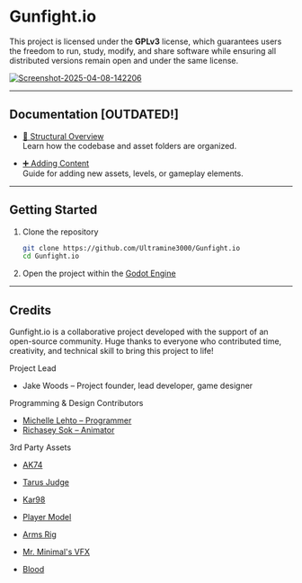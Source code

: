 # Gunfight.io

This project is licensed under the **GPLv3** license, which guarantees users the freedom to run, study, modify, and share software while ensuring all distributed versions remain open and under the same license.

<a href="https://ibb.co/PGd10fCL"><img src="https://i.ibb.co/GQqCNbP6/Screenshot-2025-04-08-142206.png" alt="Screenshot-2025-04-08-142206" border="0"></a>


---

## Documentation [OUTDATED!]

- [🧱 Structural Overview](https://docs.google.com/document/d/1jWBEwnT29V8z_T25yzT65mU_OWR1ia4tj7IN8MX6FJ8/edit?tab=t.0)  
  Learn how the codebase and asset folders are organized.

- [➕ Adding Content](https://docs.google.com/document/d/1-I65db70KUyKWgYy2Y3p1gbm2bHPiuWRdZpYLnCl6Tg/edit?tab=t.0)  
  Guide for adding new assets, levels, or gameplay elements.

---

## Getting Started

1. Clone the repository  
   ```bash
   git clone https://github.com/Ultramine3000/Gunfight.io
   cd Gunfight.io

2. Open the project within the [Godot Engine](https://godotengine.org/)

---

## Credits

Gunfight.io is a collaborative project developed with the support of an open-source community. Huge thanks to everyone who contributed time, creativity, and technical skill to bring this project to life!

Project Lead
- Jake Woods – Project founder, lead developer, game designer

Programming & Design Contributors
- [Michelle Lehto – Programmer](https://www.michellelehto-gamedesign.com/)
- [Richasey Sok – Animator](https://www.artstation.com/richmemes/profile)

3rd Party Assets

- [AK74](https://sketchfab.com/3d-models/low-poly-aks-74-f2954db658a24c6eaced03e7f33e3bd3)
- [Tarus Judge](https://sketchfab.com/3d-models/low-poly-taurus-raging-bull-454-casull-599549ef512e4eb29824429d574f1a17)
- [Kar98](https://sketchfab.com/3d-models/low-poly-kar98k-d0ffca9b52864541ae5adbafb8d14064)

- [Player Model](https://sketchfab.com/3d-models/low-poly-soldier-0761b06f2b8a4d309c074f87525a0142)
- [Arms Rig](https://hozq3d.gumroad.com/l/LVA4)

- [Mr. Minimal's VFX](https://sketchfab.com/3d-models/showcase-pedestral-1cbd0a3615304b3d91265e1886c71fae)

- [Blood](https://github.com/Alenvei/GODOT4-Blood-splatter-Tutorial)
